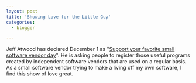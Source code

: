 ```yaml
---
layout: post
title: 'Showing Love for the Little Guy'
categories:
  - blogger

---
```


Jeff Atwood has declared December 1 as "<a href="http://www.codinghorror.com/blog/archives/000735.html">Support your favorite small software vendor day</a>".  He is asking people to register those useful programs created by independent software vendors that are used on a regular basis.  As a small software vendor trying to make a living off my own software, I find this show of love great.
